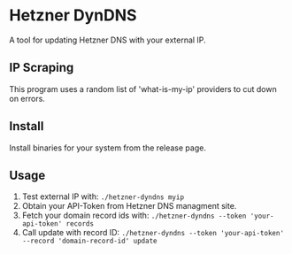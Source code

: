 # Hetzner DynDNS

A tool for updating Hetzner DNS with your external IP.

## IP Scraping

This program uses a random list of 'what-is-my-ip' providers to cut down on errors.

## Install

Install binaries for your system from the release page.

## Usage

1. Test external IP with: `./hetzner-dyndns myip`
2. Obtain your API-Token from Hetzner DNS managment site.
3. Fetch your domain record ids with: `./hetzner-dyndns --token 'your-api-token' records`
4. Call update with record ID: `./hetzner-dyndns --token 'your-api-token' --record 'domain-record-id' update`
